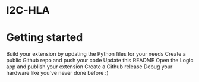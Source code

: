 # I2C-HLA

# Getting started

Build your extension by updating the Python files for your needs
Create a public Github repo and push your code
Update this README
Open the Logic app and publish your extension
Create a Github release
Debug your hardware like you've never done before :)
